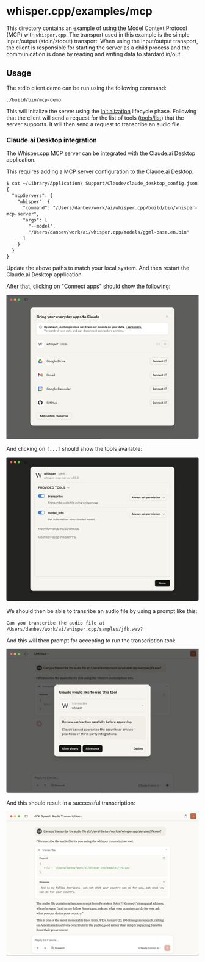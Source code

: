 # whisper.cpp/examples/mcp
This directory contains an example of using the Model Context Protocol (MCP) with `whisper.cpp`. The transport
used in this example is the simple input/output (stdin/stdout) transport. When using the input/output transport,
the client is responsible for starting the server as a child process and the communication is done by reading
and writing data to stardard in/out.

## Usage
The stdio client demo can be run using the following command:
```
./build/bin/mcp-demo
```
This will initalize the server using the [initialization] lifecycle phase.
Following that the client will send a request for the list of tools ([tools/list]) that the server supports.
It will then send a request to transcribe an audio file.


### Claude.ai Desktop integration
The Whisper.cpp MCP server can be integrated with the Claude.ai Desktop application.

This requires adding a MCP server configuration to the Claude.ai Desktop:
```console
$ cat ~/Library/Application\ Support/Claude/claude_desktop_config.json
{
  "mcpServers": {
    "whisper": {
      "command": "/Users/danbev/work/ai/whisper.cpp/build/bin/whisper-mcp-server",
      "args": [
        "--model",
        "/Users/danbev/work/ai/whisper.cpp/models/ggml-base.en.bin"
      ]
    }
  }
}
```
Update the above paths to match your local system. And then restart the Claude.ai Desktop application.

After that, clicking on "Connect apps" should show the following:

![Claude.ai MCP integration screen](images/integration.png)

And clicking on `[...]` should show the tools available:

![Claude.ai MCP tools screen](images/tools.png)

We should then be able to transribe an audio file by using a prompt like this:
```console
Can you transcribe the audio file at /Users/danbev/work/ai/whisper.cpp/samples/jfk.wav?
```
And this will then prompt for accepting to run the transcription tool:

![Claude.ai MCP accept screen](images/transcribe-accept.png)

And this should result in a successful transcription:

![Claude.ai MCP transcription result](images/transcribe-screenshot.png)


[initialization]: https://modelcontextprotocol.io/specification/2025-03-26/basic/lifecycle#initialization
[tools/list]: https://modelcontextprotocol.io/specification/2025-03-26/server/tools#listing-tools
